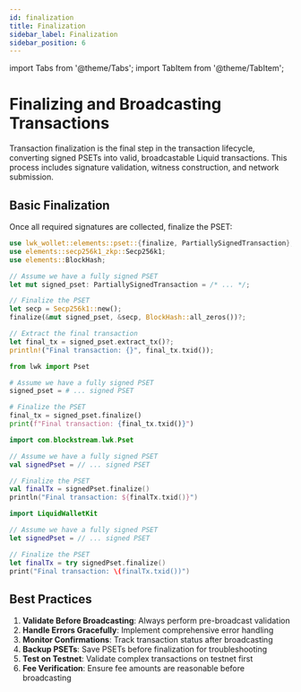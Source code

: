 ```yaml
---
id: finalization
title: Finalization
sidebar_label: Finalization
sidebar_position: 6
---
```


import Tabs from '@theme/Tabs';
import TabItem from '@theme/TabItem';

# Finalizing and Broadcasting Transactions

Transaction finalization is the final step in the transaction lifecycle, converting signed PSETs into valid, broadcastable Liquid transactions. This process includes signature validation, witness construction, and network submission.

## Basic Finalization

Once all required signatures are collected, finalize the PSET:

<Tabs groupId="language">
<TabItem value="rust" label="Rust" default>

```rust
use lwk_wollet::elements::pset::{finalize, PartiallySignedTransaction};
use elements::secp256k1_zkp::Secp256k1;
use elements::BlockHash;

// Assume we have a fully signed PSET
let mut signed_pset: PartiallySignedTransaction = /* ... */;

// Finalize the PSET
let secp = Secp256k1::new();
finalize(&mut signed_pset, &secp, BlockHash::all_zeros())?;

// Extract the final transaction
let final_tx = signed_pset.extract_tx()?;
println!("Final transaction: {}", final_tx.txid());
```

</TabItem>
<TabItem value="python" label="Python">

```python
from lwk import Pset

# Assume we have a fully signed PSET
signed_pset = # ... signed PSET

# Finalize the PSET
final_tx = signed_pset.finalize()
print(f"Final transaction: {final_tx.txid()}")
```

</TabItem>
<TabItem value="kotlin" label="Kotlin">

```kotlin
import com.blockstream.lwk.Pset

// Assume we have a fully signed PSET
val signedPset = // ... signed PSET

// Finalize the PSET
val finalTx = signedPset.finalize()
println("Final transaction: ${finalTx.txid()}")
```

</TabItem>
<TabItem value="swift" label="Swift">

```swift
import LiquidWalletKit

// Assume we have a fully signed PSET
let signedPset = // ... signed PSET

// Finalize the PSET
let finalTx = try signedPset.finalize()
print("Final transaction: \(finalTx.txid())")
```

</TabItem>
</Tabs>

## Best Practices

1. **Validate Before Broadcasting**: Always perform pre-broadcast validation
2. **Handle Errors Gracefully**: Implement comprehensive error handling
3. **Monitor Confirmations**: Track transaction status after broadcasting
4. **Backup PSETs**: Save PSETs before finalization for troubleshooting
5. **Test on Testnet**: Validate complex transactions on testnet first
6. **Fee Verification**: Ensure fee amounts are reasonable before broadcasting 